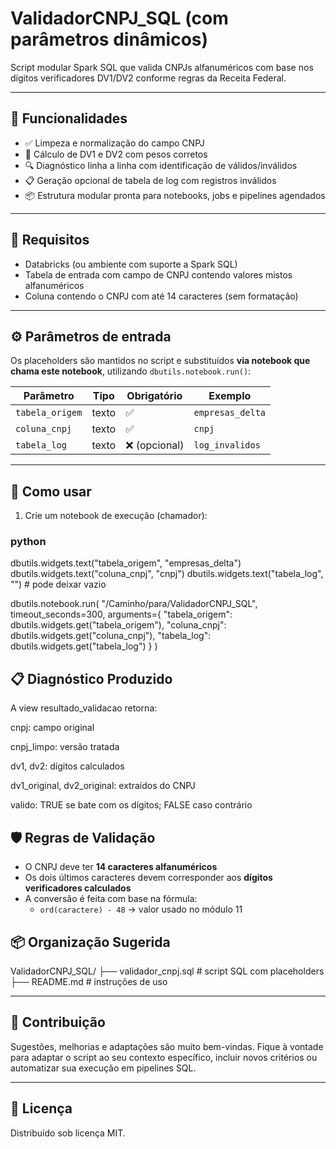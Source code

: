# ValidadorCNPJ_SQL (com parâmetros dinâmicos)

Script modular Spark SQL que valida CNPJs alfanuméricos com base nos dígitos verificadores DV1/DV2 conforme regras da Receita Federal.

---
## 🚀 Funcionalidades

- ✅ Limpeza e normalização do campo CNPJ
- 🔢 Cálculo de DV1 e DV2 com pesos corretos
- 🔍 Diagnóstico linha a linha com identificação de válidos/inválidos
- 📋 Geração opcional de tabela de log com registros inválidos
- 📦 Estrutura modular pronta para notebooks, jobs e pipelines agendados

---

## 🧰 Requisitos

- Databricks (ou ambiente com suporte a Spark SQL)
- Tabela de entrada com campo de CNPJ contendo valores mistos alfanuméricos
- Coluna contendo o CNPJ com até 14 caracteres (sem formatação)

---

## ⚙️ Parâmetros de entrada

Os placeholders são mantidos no script e substituídos **via notebook que chama este notebook**, utilizando `dbutils.notebook.run()`:

| Parâmetro       | Tipo     | Obrigatório | Exemplo           |
|----------------|----------|-------------|-------------------|
| `tabela_origem` | texto    | ✅           | `empresas_delta`  |
| `coluna_cnpj`   | texto    | ✅           | `cnpj`            |
| `tabela_log`    | texto    | ❌ (opcional) | `log_invalidos`   |

---

## 🧭 Como usar

1. Crie um notebook de execução (chamador):

### python
dbutils.widgets.text("tabela_origem", "empresas_delta")
dbutils.widgets.text("coluna_cnpj", "cnpj")
dbutils.widgets.text("tabela_log", "")  # pode deixar vazio

dbutils.notebook.run(
  "/Caminho/para/ValidadorCNPJ_SQL",
  timeout_seconds=300,
  arguments={
    "tabela_origem": dbutils.widgets.get("tabela_origem"),
    "coluna_cnpj": dbutils.widgets.get("coluna_cnpj"),
    "tabela_log": dbutils.widgets.get("tabela_log")
  }
)

## 📋 Diagnóstico Produzido
A view resultado_validacao retorna:

cnpj: campo original

cnpj_limpo: versão tratada

dv1, dv2: dígitos calculados

dv1_original, dv2_original: extraídos do CNPJ

valido: TRUE se bate com os dígitos; FALSE caso contrário

## 🛡️ Regras de Validação
- O CNPJ deve ter **14 caracteres alfanuméricos**
- Os dois últimos caracteres devem corresponder aos **dígitos verificadores calculados**
- A conversão é feita com base na fórmula:
  - `ord(caractere) - 48` → valor usado no módulo 11

## 📦 Organização Sugerida

ValidadorCNPJ_SQL/
├── validador_cnpj.sql        # script SQL com placeholders
├── README.md                 # instruções de uso

---

## 🤝 Contribuição

Sugestões, melhorias e adaptações são muito bem-vindas. Fique à vontade para adaptar o script ao seu contexto específico, incluir novos critérios ou automatizar sua execução em pipelines SQL.

---

## 📄 Licença
Distribuído sob licença MIT.





